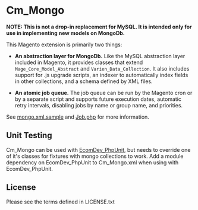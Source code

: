 Cm_Mongo
========

**NOTE: This is not a drop-in replacement for MySQL. It is intended only for use in implementing new models on MongoDb.**

This Magento extension is primarily two things:

* **An abstraction layer for MongoDb.** Like the MySQL abstraction layer included in Magento, it provides
classes that extend `Mage_Core_Model_Abstract` and `Varien_Data_Collection`. It also includes support for
.js upgrade scripts, an indexer to automatically index fields in other collections, and a schema
defined by XML files.

* **An atomic job queue.** The job queue can be run by the Magento cron or by a separate script and supports
future execution dates, automatic retry intervals, disabling jobs by name or group name, and priorities.

See [mongo.xml.sample](code/etc/mongo.xml.sample) and [Job.php](code/Model/Job.php) for more information.

Unit Testing
------------

Cm_Mongo can be used with [EcomDev_PhpUnit](https://github.com/IvanChepurnyi/EcomDev_PHPUnit),
but needs to override one of it's classes for fixtures with mongo collections to work. Add a module
dependency on EcomDev_PhpUnit to Cm_Mongo.xml when using with EcomDev_PhpUnit.


License
-------

Please see the terms defined in LICENSE.txt
